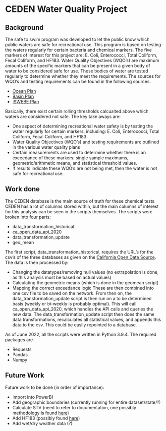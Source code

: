 # CEDEN Water Quality Project
## Background
The safe to swim program was developed to let the public know which public waters are safe for recreational use. This program is based on testing the waters regularly for certain bacteria and chemical markers. The five markers of interest for this project are: E. Coli, Enterococci, Total Coliform, Fecal Coliform, and HF183. Water Quality Objectives (WQO’s) are maximum amounts of the specific markers that can be present in a given body of water to be considered safe for use. These bodies of water are tested regularly to determine whether they meet the requirements. The sources for WQO’s and testing requirements can be found in the following sources:
-	[Ocean Plan](https://www.waterboards.ca.gov/water_issues/programs/ocean/docs/oceanplan2019.pdf)
- [Basin Plan](https://www.waterboards.ca.gov/sandiego/water_issues/programs/basin_plan)
- [ISWEBE Plan](https://www.waterboards.ca.gov/plans_policies/docs/bacteria.pdf)

Basically, there exist certain rolling thresholds calcualted above which waters are considered not safe.  The key take aways are:
- One aspect of determining recreational water safety is by testing the water regularly for certain markers, including: E. Coli, Enterococci, Total Coliform, Fecal Coliform, and HF183.
- Water Quality Objectives (WQO’s) and testing requirements are outlined in the various water quality plans
- Certain measurements are used to determine whether there is an exceedance of these markers: single sample maximums, geometric/arithmetic means, and statistical threshold values.
- If results indicate these WQO’s are not being met, then the water is not safe for recreational use.
 
## Work done
The CEDEN database is the main source of truth for these chemical tests. CEDEN has a lot of columns stored within, but the main columns of interest for this analysis can be seen in the scripts themselves. The scripts were broken into four parts:
- data_transformation_historical
- ca_open_data_api_2020
- data_transformation_update
- geo_mean

The first script, data_transformation_historical, requires the URL’s for the csv’s of the three databases as given on the [California Open Data Source](https://data.ca.gov/dataset/surface-water-fecal-indicator-bacteria-results). The data is then processed by: 
- Changing the datatypes/removing null values (no extrapolation is done, as this analysis must be based on actual values)
- Calculating the geometric means (which is done in the geomean script)
- Mapping the correct exceedance logic
These are then combined into one csv file to be saved on the network. From then on, the data_transformation_update script is then run on a to be determined basis (weekly or bi-weekly is probably optimal). This will call ca_open_data_api_2020, which handles the API calls and queries the new data. The data_transformation_update script then does the same data transformations, recalculates all statistical values, and appends this data to the csv. This could be easily repointed to a database.

As of June 2022, all the scripts were written in Python 3.9.4. The required packages are 
- Requests
- Pandas
- Numpy

## Future Work
Future work to be done (in order of importance):
- Import into PowerBI
- Add geographic boundaries (currently running for entire dataset/state/?)
- Calculate STV (need to refer to documentation, one possibly methodology is found [here](https://producesafetyalliance.cornell.edu/sites/producesafetyalliance.cornell.edu/files/shared/documents/2017%20GM%20STV%20Worksheet%20v1.0.pdf))
- Add HF183 (possibly found [here](https://data.ca.gov/dataset/surface-water-chemistry-results))
- Add wet/dry weather data (?)

